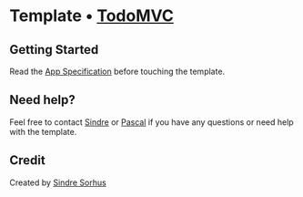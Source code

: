 # Template • [TodoMVC](http://todomvc.com)



## Getting Started

Read the [App Specification](https://github.com/addyosmani/todomvc/wiki/App-Specification) before touching the template.


## Need help?

Feel free to contact [Sindre](https://github.com/sindresorhus) or [Pascal](https://github.com/passy) if you have any questions or need help with the template.


## Credit

Created by [Sindre Sorhus](http://sindresorhus.com)
